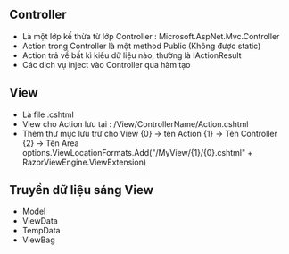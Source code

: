 ## Controller 
- Là một lớp kế thừa từ lớp Controller : Microsoft.AspNet.Mvc.Controller
- Action trong Controller là một method Public (Không được static)
- Action trả về bất kì kiểu dữ liệu nào, thường là IActionResult
- Các dịch vụ inject vào Controller qua hàm tạo
## View
- Là file .cshtml
- View cho Action lưu tại : /View/ControllerName/Action.cshtml
- Thêm thư mục lưu trữ cho View
{0} -> tên Action
{1} -> Tên Controller
{2} -> Tên Area
options.ViewLocationFormats.Add("/MyView/{1}/{0}.cshtml" + RazorViewEngine.ViewExtension)
## Truyền dữ liệu sáng View
- Model
- ViewData
- TempData
- ViewBag